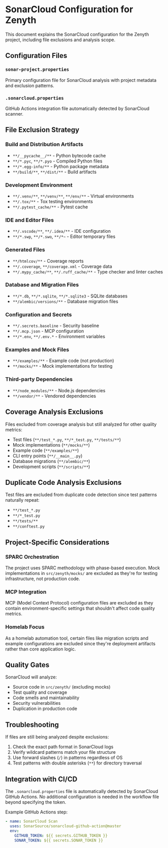 # SonarCloud Configuration for Zenyth

This document explains the SonarCloud configuration for the Zenyth project, including file exclusions and analysis scope.

## Configuration Files

### `sonar-project.properties`
Primary configuration file for SonarCloud analysis with project metadata and exclusion patterns.

### `.sonarcloud.properties`
GitHub Actions integration file automatically detected by SonarCloud scanner.

## File Exclusion Strategy

### Build and Distribution Artifacts
- `**/__pycache__/**` - Python bytecode cache
- `**/*.pyc`, `**/*.pyo` - Compiled Python files
- `**/*.egg-info/**` - Python package metadata
- `**/build/**`, `**/dist/**` - Build artifacts

### Development Environment
- `**/.venv/**`, `**/venv/**`, `**/env/**` - Virtual environments
- `**/.tox/**` - Tox testing environments
- `**/.pytest_cache/**` - Pytest cache

### IDE and Editor Files
- `**/.vscode/**`, `**/.idea/**` - IDE configuration
- `**/*.swp`, `**/*.swo`, `**/*~` - Editor temporary files

### Generated Files
- `**/htmlcov/**` - Coverage reports
- `**/.coverage`, `**/coverage.xml` - Coverage data
- `**/.mypy_cache/**`, `**/.ruff_cache/**` - Type checker and linter caches

### Database and Migration Files
- `**/*.db`, `**/*.sqlite`, `**/*.sqlite3` - SQLite databases
- `**/alembic/versions/**` - Database migration files

### Configuration and Secrets
- `**/.secrets.baseline` - Security baseline
- `**/.mcp.json` - MCP configuration
- `**/*.env`, `**/.env.*` - Environment variables

### Examples and Mock Files
- `**/examples/**` - Example code (not production)
- `**/mocks/**` - Mock implementations for testing

### Third-party Dependencies
- `**/node_modules/**` - Node.js dependencies
- `**/vendor/**` - Vendored dependencies

## Coverage Analysis Exclusions

Files excluded from coverage analysis but still analyzed for other quality metrics:

- Test files (`**/test_*.py`, `**/*_test.py`, `**/tests/**`)
- Mock implementations (`**/mocks/**`)
- Example code (`**/examples/**`)
- CLI entry points (`**/__main__.py`)
- Database migrations (`**/alembic/**`)
- Development scripts (`**/scripts/**`)

## Duplicate Code Analysis Exclusions

Test files are excluded from duplicate code detection since test patterns naturally repeat:

- `**/test_*.py`
- `**/*_test.py`
- `**/tests/**`
- `**/conftest.py`

## Project-Specific Considerations

### SPARC Orchestration
The project uses SPARC methodology with phase-based execution. Mock implementations in `src/zenyth/mocks/` are excluded as they're for testing infrastructure, not production code.

### MCP Integration
MCP (Model Context Protocol) configuration files are excluded as they contain environment-specific settings that shouldn't affect code quality metrics.

### Homelab Focus
As a homelab automation tool, certain files like migration scripts and example configurations are excluded since they're deployment artifacts rather than core application logic.

## Quality Gates

SonarCloud will analyze:
- Source code in `src/zenyth/` (excluding mocks)
- Test quality and coverage
- Code smells and maintainability
- Security vulnerabilities
- Duplication in production code

## Troubleshooting

If files are still being analyzed despite exclusions:

1. Check the exact path format in SonarCloud logs
2. Verify wildcard patterns match your file structure
3. Use forward slashes (`/`) in patterns regardless of OS
4. Test patterns with double asterisks (`**`) for directory traversal

## Integration with CI/CD

The `.sonarcloud.properties` file is automatically detected by SonarCloud GitHub Actions. No additional configuration is needed in the workflow file beyond specifying the token.

Example GitHub Actions step:
```yaml
- name: SonarCloud Scan
  uses: SonarSource/sonarcloud-github-action@master
  env:
    GITHUB_TOKEN: ${{ secrets.GITHUB_TOKEN }}
    SONAR_TOKEN: ${{ secrets.SONAR_TOKEN }}
```